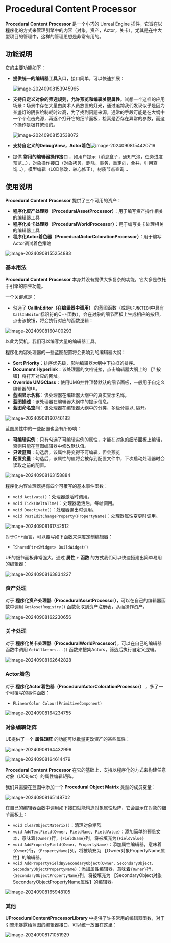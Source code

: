 # Procedural Content Processor
**Procedural Content Processor** 是一个小巧的 Unreal Engine 插件，它旨在以程序化的方式来管理引擎中的内容（对象，资产，Actor，关卡），尤其是在中大型项目的管理中，这样的管理思想是非常有用的。

## 功能说明

它的主要功能如下：

- **提供统一的编辑器工具入口**，接口简单，可以快速扩展：

    ![image-20240908153945965](Resources/image-20240908153945965.png)

- **支持自定义对象的筛选规则，允许预览和编辑关键属性**。试想一个这样的应用场景：场景中存在大量由美术人员放置的灯光，通过追踪我们发现似乎是因为某盏灯的阴影绘制耗时过高，为了找到问题来源，通常的手段可能是在大纲中一个个点击光源，再逐个打开它的细节面板，检索是否存在异常的参数，而这个操作是极其繁琐的。

    ![image-20240908153538072](Resources/image-20240908153538072.png)

- **支持自定义的DebugView，Actor着色**![image-20240908154420719](Resources/image-20240908154420719.png)

- 提供 **常用的编辑器操作接口** ，如用户提示（消息盒子，通知气泡，任务进度预览...），对象操作接口（对象拷贝，删除，事务，重定向，合并，引用查询...），模型编辑（LOD修改，轴心修正），材质节点查询...

## 使用说明

**Procedural Content Processor**  提供了三个可用的资产：

- **程序化资产处理器（ProceduralAssetProcessor）**：用于编写资产操作相关的编辑器工具
- **程序化关卡处理器（ProceduralWorldProcessor）**：用于编写关卡处理相关的编辑器工具
- **程序化Actor着色器（ProceduralActorColorationProcessor）**：用于编写Actor调试着色策略

![image-20240908155254883](Resources/image-20240908155254883.png)

### 基本用法

**Procedural Content Processor** 本身并没有提供大多复杂的功能，它大多是依托于引擎的原生功能。

一个关键点是：

- 勾选了 **CallInEditor（在编辑器中调用）** 的蓝图函数（或是`UFUNCTION`中具有`CallInEditor`标识符的C++函数），会在对象的细节面板上生成相应的按钮，点击该按钮，将会执行对应的函数逻辑：

![image-20240908160400293](Resources/image-20240908160400293.png)

以此为契机，我们可以编写大量的编辑器工具。

程序化内容处理器的一些蓝图配置将会影响到的编辑器大纲：

- **Sort Priority**：排序优先级，影响编辑器大纲中下拉框的排序。
- **Document Hyperlink**：该处理器的文档链接，点击编辑器大纲上的 【? 按钮】将打开对应的网址。
- **Override UMGClass**：使用UMG控件顶替默认的细节面板，一般用于自定义编辑器的UI。
- **蓝图显示名称**：该处理器在编辑器大纲中的真实显示名称。
- **蓝图描述**：该处理器在编辑器大纲中的提示信息。
- **蓝图命名空间**：该处理器在编辑器大纲中的分类，多级分类以`.`隔开。

![image-20240908160746183](Resources/image-20240908160746183.png)

蓝图属性中的一些配置也会有所影响：

- **可编辑实例**：只有勾选了可编辑实例的属性，才能在对象的细节面板上编辑，否则只能在蓝图编辑器中修改默认值。
- **只读蓝图**：勾选后，该属性将变得不可编辑，但会预览
- **配置变量**：勾选后，该属性的值将会被存到配置文件中，下次启动处理器时会读取之前的配置。

![image-20240908163158884](Resources/image-20240908163158884.png)

程序化内容处理器拥有四个可覆写的基本事件函数：

- `void Activate()`：处理器激活时调用。
- `void Tick(DeltaTime)`：处理器激活后，每帧调用。
- `void Deactivate()`：处理器退出时调用。
- `void PostEditChangeProperty(PropertyName)`：处理器属性变更时调用。

![image-20240908161742512](Resources/image-20240908161742512.png)

对于C++而言，可以覆写如下函数来深度定制编辑器：

- `TSharedPtr<SWidget> BuildWidget()`

UE的细节面板非常强大，通过 **属性 + 函数** 的方式我们可以快速搭建出简单易用的编辑器：

![image-20240908163834227](Resources/image-20240908163834227.png)

### 资产处理

对于 **程序化资产处理器（ProceduralAssetProcessor）**，可以在自己的编辑器函数中调用 `GetAssetRegistry()` 函数获取到资产注册表，从而操作资产。

![image-20240908162230656](Resources/image-20240908162230656.png)

### 关卡处理

对于 **程序化关卡处理器（ProceduralWorldProcessor）**，可以在自己的编辑器函数中调用 `GetAllActors...()` 函数来搜集Actors，筛选后执行自定义逻辑。

![image-20240908162642828](Resources/image-20240908162642828.png)

### Actor着色

对于 **程序化Actor着色器（ProceduralActorColorationProcessor）** ，多了一个可覆写的事件函数：

- `FLinearColor Colour(PrimitiveComponent)`

![image-20240908164234755](Resources/image-20240908164234755.png)

### 对象编辑矩阵

UE提供了一个 **属性矩阵** 的功能可以批量更改资产的某些属性：

![image-20240908164432999](Resources/image-20240908164432999.png)

![image-20240908164614479](Resources/image-20240908164614479.png)

**Procedural Content Processor** 在它的基础上，支持以程序化的方式来构建任意对象（UObject）的属性编辑矩阵。

我们只需要在蓝图中添加一个 **Procedural Object Matrix** 类型的成员变量：

![image-20240908165148702](Resources/image-20240908165148702.png)

在自己的编辑器函数中调用如下接口就能构造对象属性矩阵，它会显示在对象的细节面板上：

- `void ClearObjectMaterix()`：清理对象矩阵
- `void AddTextField(Owner, FieldName, FieldValue)`：添加简单的预览文本，意味着`{Owner}`行，`{FieldName}`列，将被填充为`{FieldValue}`
- `void AddPropertyField(Owner，PropertyName)`：添加属性编辑器，意味着`{Owner}`行，`{PropertyName}`列，将被填充为 【Owner对象PropertyName属性】的编辑器。
- `void AddPropertyFieldBySecondaryObject(Owner，SecondaryObject，SecondaryObjectPropertyName)`：添加属性编辑器，意味着`{Owner}`行，`{SecondaryObjectPropertyName}`列，将被填充为 【SecondaryObject对象SecondaryObjectPropertyName属性】的编辑器。

![image-20240908165948105](Resources/image-20240908165948105.png)

### 其他

**UProceduralContentProcessorLibrary** 中提供了许多常用的编辑器函数，对于引擎未暴露给蓝图的编辑器接口，可以统一放置在这里：

![image-20240908171051929](Resources/image-20240908171051929.png)

